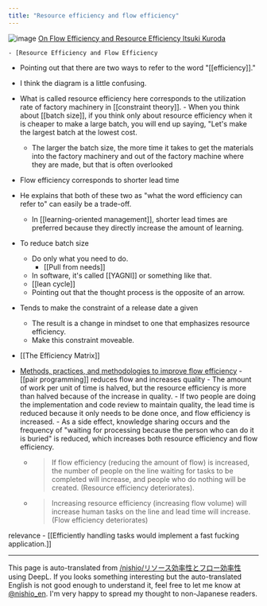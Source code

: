 ```yaml
---
title: "Resource efficiency and flow efficiency"
---
```


![image](https://gyazo.com/0a767996e1e70b9c8447940ae3533226/thumb/1000)
[On Flow Efficiency and Resource Efficiency Itsuki Kuroda](https://www.slideshare.net/i2key/xpjug)

    - [Resource Efficiency and Flow Efficiency
- Pointing out that there are two ways to refer to the word "[[efficiency]]."

- I think the diagram is a little confusing.
- What is called resource efficiency here corresponds to the utilization rate of factory machinery in [[constraint theory]].
        - When you think about [[batch size]], if you think only about resource efficiency when it is cheaper to make a large batch, you will end up saying, "Let's make the largest batch at the lowest cost.
    - The larger the batch size, the more time it takes to get the materials into the factory machinery and out of the factory machine where they are made, but that is often overlooked
- Flow efficiency corresponds to shorter lead time
- He explains that both of these two as "what the word efficiency can refer to" can easily be a trade-off.
    - In [[learning-oriented management]], shorter lead times are preferred because they directly increase the amount of learning.
- To reduce batch size
    - Do only what you need to do.
        - [[Pull from needs]]
    - In software, it's called [[YAGNI]] or something like that.
    - [[lean cycle]]
    - Pointing out that the thought process is the opposite of an arrow.
- Tends to make the constraint of a release date a given
    - The result is a change in mindset to one that emphasizes resource efficiency.
    - Make this constraint moveable.
- [[The Efficiency Matrix]]
- [Methods, practices, and methodologies to improve flow efficiency](http://i2key.hateblo.jp/entry/2017/05/15/082655)
        - [[pair programming]] reduces flow and increases quality
        - The amount of work per unit of time is halved, but the resource efficiency is more than halved because of the increase in quality.
        - If two people are doing the implementation and code review to maintain quality, the lead time is reduced because it only needs to be done once, and flow efficiency is increased.
        - As a side effect, knowledge sharing occurs and the frequency of "waiting for processing because the person who can do it is buried" is reduced, which increases both resource efficiency and flow efficiency.
    - >  If flow efficiency (reducing the amount of flow) is increased, the number of people on the line waiting for tasks to be completed will increase, and people who do nothing will be created. (Resource efficiency deteriorates).
    - >  Increasing resource efficiency (increasing flow volume) will increase human tasks on the line and lead time will increase. (Flow efficiency deteriorates)

relevance
    - [[Efficiently handling tasks would implement a fast fucking application.]]

---
This page is auto-translated from [/nishio/リソース効率性とフロー効率性](https://scrapbox.io/nishio/リソース効率性とフロー効率性) using DeepL. If you looks something interesting but the auto-translated English is not good enough to understand it, feel free to let me know at [@nishio_en](https://twitter.com/nishio_en). I'm very happy to spread my thought to non-Japanese readers.